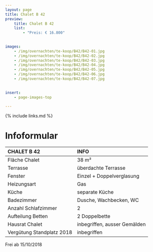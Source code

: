 ```yaml
---
layout: page
title: Chalet B 42
preview: 
    title: Chalet B 42
    list:
        - "Preis: € 16.800"
        
        
images:
    - /img/overnachten/te-koop/B42/B42-01.jpg
    - /img/overnachten/te-koop/B42/B42-02.jpg
    - /img/overnachten/te-koop/B42/B42-03.jpg
    - /img/overnachten/te-koop/B42/B42-04.jpg
    - /img/overnachten/te-koop/B42/B42-05.jpg
    - /img/overnachten/te-koop/B42/B42-06.jpg
    - /img/overnachten/te-koop/B42/B42-07.jpg
    
    
insert:
    - page-images-top
    
---
```


{% include links.md %}



# Infoformular 

CHALET B 42                 | INFO        | 
:---------------------------|:------------|
Fläche Chalet               |38 m²
Terrasse                    |überdachte Terrasse  
Fenster                     |Einzel + Doppelverglasung
Heizungsart                 |Gas
Küche                       |separate Küche
Badezimmer                  |Dusche, Wachbecken, WC
Anzahl Schlafzimmer         |2
Aufteilung Betten           |2 Doppelbette
Hausrat Chalet              |inbegriffen, ausser Gemälden
Vergütung Standplatz 2018   |inbegriffen

Frei ab 15/10/2018
